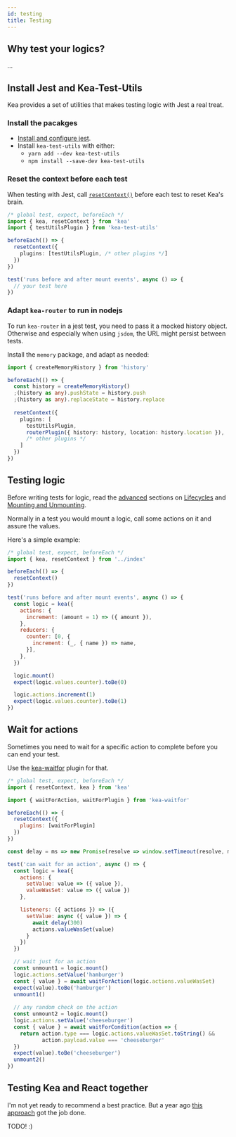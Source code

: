 ```yaml
---
id: testing
title: Testing
---
```


## Why test your logics?

...

## Install Jest and Kea-Test-Utils

Kea provides a set of utilities that makes testing logic with Jest a real treat.

### Install the pacakges

- [Install and configure jest](https://jestjs.io/docs/getting-started).
- Install `kea-test-utils` with either:
  - `yarn add --dev kea-test-utils`
  - `npm install --save-dev kea-test-utils`

### Reset the context before each test

When testing with Jest, call [`resetContext()`](/docs/api/context#resetcontext) before each test to reset Kea's brain.

```ts
/* global test, expect, beforeEach */
import { kea, resetContext } from 'kea'
import { testUtilsPlugin } from 'kea-test-utils'

beforeEach(() => {
  resetContext({
    plugins: [testUtilsPlugin, /* other plugins */]  
  })
})

test('runs before and after mount events', async () => {
  // your test here
})
```

### Adapt `kea-router` to run in nodejs

To run `kea-router` in a jest test, you need to pass it a mocked history object. Otherwise and especially when using `jsdom`, the URL might persist between tests.

Install the `memory` package, and adapt as needed:

```ts
import { createMemoryHistory } from 'history'

beforeEach(() => {
  const history = createMemoryHistory()
  ;(history as any).pushState = history.push
  ;(history as any).replaceState = history.replace
  
  resetContext({
    plugins: [
      testUtilsPlugin, 
      routerPlugin({ history: history, location: history.location }),
      /* other plugins */  
    ]
  })
})
```

## Testing logic

Before writing tests for logic, read the [advanced](/docs/guide/advanced) sections on [Lifecycles](/docs/guide/advanced#lifecycles)
and [Mounting and Unmounting](/docs/guide/advanced#mounting-and-unmounting).

Normally in a test you would mount a logic, call some actions on it and assure the values.

Here's a simple example:

```javascript
/* global test, expect, beforeEach */
import { kea, resetContext } from '../index'

beforeEach(() => {
  resetContext()
})

test('runs before and after mount events', async () => {
  const logic = kea({
    actions: {
      increment: (amount = 1) => ({ amount }),
    },
    reducers: {
      counter: [0, {
        increment: (_, { name }) => name,
      }],
    },
  })

  logic.mount()
  expect(logic.values.counter).toBe(0)

  logic.actions.increment(1)
  expect(logic.values.counter).toBe(1)
})
```

## Wait for actions

Sometimes you need to wait for a specific action to complete before you can end your test.

Use the [kea-waitfor](/docs/plugins/waitfor) plugin for that. 

```javascript
/* global test, expect, beforeEach */
import { resetContext, kea } from 'kea'

import { waitForAction, waitForPlugin } from 'kea-waitfor'

beforeEach(() => {
  resetContext({
    plugins: [waitForPlugin]
  })
})

const delay = ms => new Promise(resolve => window.setTimeout(resolve, ms))

test('can wait for an action', async () => {
  const logic = kea({
    actions: {
      setValue: value => ({ value }),
      valueWasSet: value => ({ value })
    },

    listeners: ({ actions }) => ({
      setValue: async ({ value }) => {
        await delay(300)
        actions.valueWasSet(value)
      }
    })
  })

  // wait just for an action
  const unmount1 = logic.mount()
  logic.actions.setValue('hamburger')
  const { value } = await waitForAction(logic.actions.valueWasSet)
  expect(value).toBe('hamburger')
  unmount1()
 
  // any random check on the action
  const unmount2 = logic.mount()
  logic.actions.setValue('cheeseburger')
  const { value } = await waitForCondition(action => {
    return action.type === logic.actions.valueWasSet.toString() && 
           action.payload.value === 'cheeseburger'
  })
  expect(value).toBe('cheeseburger')
  unmount2()
})
```

## Testing Kea and React together

I'm not yet ready to recommend a best practice. But a year ago [this approach](https://github.com/keajs/kea/blob/master/src/__tests__/hooks.js)
got the job done. 

TODO! :)
